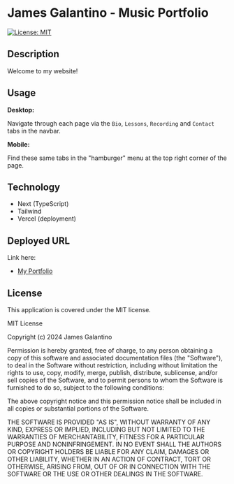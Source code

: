 # James Galantino - Music Portfolio

[![License: MIT](https://img.shields.io/badge/License-MIT-yellow.svg)](https://opensource.org/licenses/MIT)

## Description

Welcome to my website!

## Usage

**Desktop:**

Navigate through each page via the `Bio`, `Lessons`, `Recording` and `Contact` tabs in the navbar.

**Mobile:**

Find these same tabs in the "hamburger" menu at the top right corner of the page.

## Technology

- Next (TypeScript)
- Tailwind
- Vercel (deployment)

## Deployed URL

Link here:

- [My Portfolio](https://jamesgalantino.vercel.app/)

## License

This application is covered under the MIT license.

MIT License

Copyright (c) 2024 James Galantino

Permission is hereby granted, free of charge, to any person obtaining a copy of this software and associated documentation files (the "Software"), to deal in the Software without restriction, including without limitation the rights to use, copy, modify, merge, publish, distribute, sublicense, and/or sell copies of the Software, and to permit persons to whom the Software is furnished to do so, subject to the following conditions:

The above copyright notice and this permission notice shall be included in all copies or substantial portions of the Software.

THE SOFTWARE IS PROVIDED "AS IS", WITHOUT WARRANTY OF ANY KIND, EXPRESS OR IMPLIED, INCLUDING BUT NOT LIMITED TO THE WARRANTIES OF MERCHANTABILITY, FITNESS FOR A PARTICULAR PURPOSE AND NONINFRINGEMENT. IN NO EVENT SHALL THE AUTHORS OR COPYRIGHT HOLDERS BE LIABLE FOR ANY CLAIM, DAMAGES OR OTHER LIABILITY, WHETHER IN AN ACTION OF CONTRACT, TORT OR OTHERWISE, ARISING FROM, OUT OF OR IN CONNECTION WITH THE SOFTWARE OR THE USE OR OTHER DEALINGS IN THE SOFTWARE.
